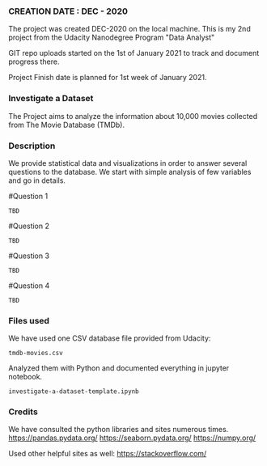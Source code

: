 ### CREATION DATE : DEC - 2020
The project was created DEC-2020 on the local machine.
This is my 2nd project from the Udacity Nanodegree Program "Data Analyst"

GIT repo uploads started on the 1st of January 2021 to track and document progress there.

Project Finish date is planned for 1st week of January 2021.

### Investigate a Dataset
The Project aims to analyze the information
about 10,000 movies collected from The Movie Database (TMDb).


### Description
We provide statistical data and visualizations in order to answer several questions to the database. We start with simple analysis of few variables and go in details.

#Question 1

    TBD

#Question 2

    TBD

#Question 3

    TBD

#Question 4

    TBD

### Files used
We have used one CSV database file provided from Udacity:

    tmdb-movies.csv

Analyzed them with Python and documented everything in jupyter notebook.

    investigate-a-dataset-template.ipynb


### Credits
We have consulted the python libraries and sites numerous times.
https://pandas.pydata.org/
https://seaborn.pydata.org/
https://numpy.org/

Used other helpful sites as well:
https://stackoverflow.com/
